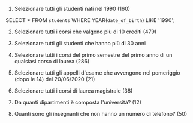 1. Selezionare tutti gli studenti nati nel 1990 (160)

SELECT *
FROM `students`
WHERE YEAR(`date_of_birth`) LIKE '1990';

2. Selezionare tutti i corsi che valgono più di 10 crediti (479)




3. Selezionare tutti gli studenti che hanno più di 30 anni


4. Selezionare tutti i corsi del primo semestre del primo anno di un qualsiasi corso di
laurea (286)


5. Selezionare tutti gli appelli d'esame che avvengono nel pomeriggio (dopo le 14) del
20/06/2020 (21)


6. Selezionare tutti i corsi di laurea magistrale (38)


7. Da quanti dipartimenti è composta l'università? (12)


8. Quanti sono gli insegnanti che non hanno un numero di telefono? (50)